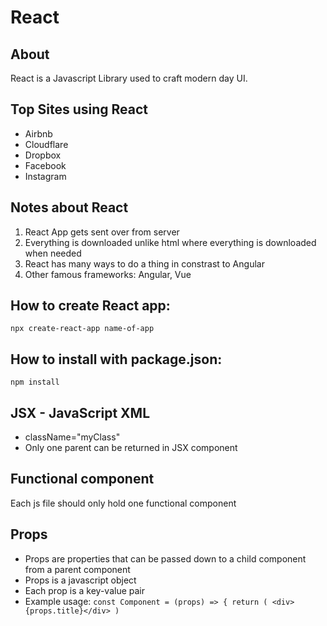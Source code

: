 # React

## About

React is a Javascript Library used to craft modern day UI.

## Top Sites using React

- Airbnb
- Cloudflare
- Dropbox
- Facebook
- Instagram

## Notes about React

1. React App gets sent over from server
2. Everything is downloaded unlike html where everything is downloaded when needed
3. React has many ways to do a thing in constrast to Angular
4. Other famous frameworks: Angular, Vue

## How to create React app:

`npx create-react-app name-of-app`

## How to install with package.json:

`npm install`

## JSX - JavaScript XML

- className="myClass"
- Only one parent can be returned in JSX component

## Functional component

Each js file should only hold one functional component

## Props

- Props are properties that can be passed down to a child component from a parent component
- Props is a javascript object
- Each prop is a key-value pair
- Example usage:
  `const Component = (props) => { return ( <div>{props.title}</div> )`
